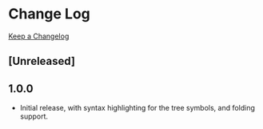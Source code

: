 # Change Log

[Keep a Changelog](http://keepachangelog.com/)

## [Unreleased]


## 1.0.0

- Initial release, with syntax highlighting for the tree symbols, and folding support.
